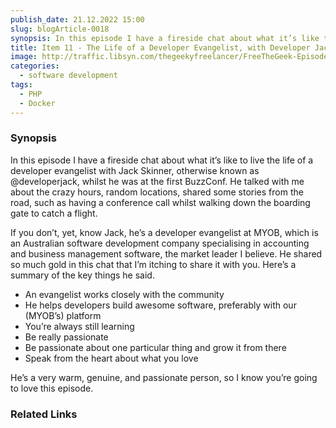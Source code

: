 ```yaml
---
publish_date: 21.12.2022 15:00
slug: blogArticle-0018
synopsis: In this episode I have a fireside chat about what it’s like to live the life of a developer evangelist with Jack Skinner, otherwise known as @developerjack.
title: Item 11 - The Life of a Developer Evangelist, with Developer Jack
image: http://traffic.libsyn.com/thegeekyfreelancer/FreeTheGeek-Episode0011.mp3
categories:
  - software development
tags:
  - PHP
  - Docker
---
```

### Synopsis

In this episode I have a fireside chat about what it’s like to live the life of a developer evangelist with Jack Skinner, otherwise known as @developerjack, whilst he was at the first BuzzConf. He talked with me about the crazy hours, random locations, shared some stories from the road, such as having a conference call whilst walking down the boarding gate to catch a flight.

If you don’t, yet, know Jack, he’s a developer evangelist at MYOB, which is an Australian software development company specialising in accounting and business management software, the market leader I believe. He shared so much gold in this chat that I’m itching to share it with you. Here’s a summary of the key things he said.

- An evangelist works closely with the community
- He helps developers build awesome software, preferably with our (MYOB’s) platform
- You’re always still learning
- Be really passionate
- Be passionate about one particular thing and grow it from there
- Speak from the heart about what you love

He’s a very warm, genuine, and passionate person, so I know you’re going to love this episode.

### Related Links
